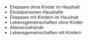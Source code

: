 
- Ehepaare ohne Kinder im Haushalt
- Einzelpersonen-Haushalte
- Ehepaare mit Kindern im Haushalt
- Lebensgemeinschaften ohne Kinder
- Alleinerziehende
- Lebensgemeinschaften mit Kindern